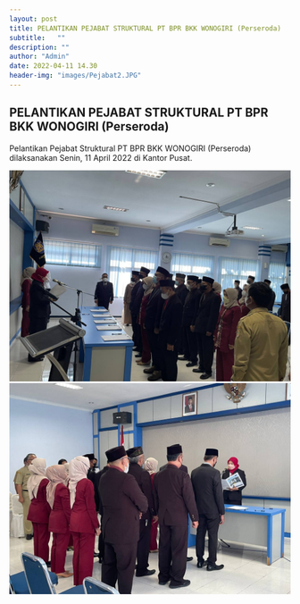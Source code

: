 ```yaml
---
layout: post
title: PELANTIKAN PEJABAT STRUKTURAL PT BPR BKK WONOGIRI (Perseroda)
subtitle:   ""
description: ""
author: "Admin"
date: 2022-04-11 14.30
header-img: "images/Pejabat2.JPG"
---
```



## PELANTIKAN PEJABAT STRUKTURAL PT BPR BKK WONOGIRI (Perseroda)

Pelantikan Pejabat Struktural PT BPR BKK WONOGIRI (Perseroda) dilaksanakan Senin, 11 April 2022 di Kantor Pusat. 


<img src="/images/Pejabat.JPG" class="img-responsive img-centered" alt="">

<img src="/images/Pejabat1.JPG" class="img-responsive img-centered" alt="">

